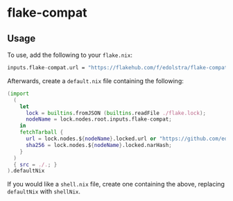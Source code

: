 # flake-compat

## Usage

To use, add the following to your `flake.nix`:

```nix
inputs.flake-compat.url = "https://flakehub.com/f/edolstra/flake-compat/1.tar.gz";
```

Afterwards, create a `default.nix` file containing the following:

```nix
(import
  (
    let
      lock = builtins.fromJSON (builtins.readFile ./flake.lock);
      nodeName = lock.nodes.root.inputs.flake-compat;
    in
    fetchTarball {
      url = lock.nodes.${nodeName}.locked.url or "https://github.com/edolstra/flake-compat/archive/${lock.nodes.${nodeName}.locked.rev}.tar.gz";
      sha256 = lock.nodes.${nodeName}.locked.narHash;
    }
  )
  { src = ./.; }
).defaultNix
```

If you would like a `shell.nix` file, create one containing the above, replacing `defaultNix` with `shellNix`.
